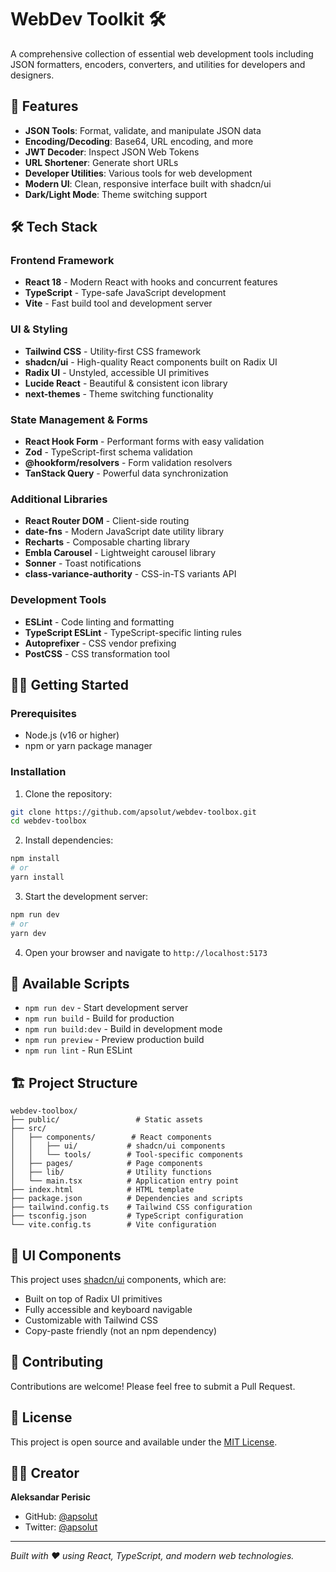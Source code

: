 # WebDev Toolkit 🛠️

A comprehensive collection of essential web development tools including JSON formatters, encoders, converters, and utilities for developers and designers.

## 🚀 Features

- **JSON Tools**: Format, validate, and manipulate JSON data
- **Encoding/Decoding**: Base64, URL encoding, and more
- **JWT Decoder**: Inspect JSON Web Tokens
- **URL Shortener**: Generate short URLs
- **Developer Utilities**: Various tools for web development
- **Modern UI**: Clean, responsive interface built with shadcn/ui
- **Dark/Light Mode**: Theme switching support

## 🛠️ Tech Stack

### Frontend Framework
- **React 18** - Modern React with hooks and concurrent features
- **TypeScript** - Type-safe JavaScript development
- **Vite** - Fast build tool and development server

### UI & Styling
- **Tailwind CSS** - Utility-first CSS framework
- **shadcn/ui** - High-quality React components built on Radix UI
- **Radix UI** - Unstyled, accessible UI primitives
- **Lucide React** - Beautiful & consistent icon library
- **next-themes** - Theme switching functionality

### State Management & Forms
- **React Hook Form** - Performant forms with easy validation
- **Zod** - TypeScript-first schema validation
- **@hookform/resolvers** - Form validation resolvers
- **TanStack Query** - Powerful data synchronization

### Additional Libraries
- **React Router DOM** - Client-side routing
- **date-fns** - Modern JavaScript date utility library
- **Recharts** - Composable charting library
- **Embla Carousel** - Lightweight carousel library
- **Sonner** - Toast notifications
- **class-variance-authority** - CSS-in-TS variants API

### Development Tools
- **ESLint** - Code linting and formatting
- **TypeScript ESLint** - TypeScript-specific linting rules
- **Autoprefixer** - CSS vendor prefixing
- **PostCSS** - CSS transformation tool

## 🏃‍♂️ Getting Started

### Prerequisites
- Node.js (v16 or higher)
- npm or yarn package manager

### Installation

1. Clone the repository:
```bash
git clone https://github.com/apsolut/webdev-toolbox.git
cd webdev-toolbox
```

2. Install dependencies:
```bash
npm install
# or
yarn install
```

3. Start the development server:
```bash
npm run dev
# or
yarn dev
```

4. Open your browser and navigate to `http://localhost:5173`

## 📜 Available Scripts

- `npm run dev` - Start development server
- `npm run build` - Build for production
- `npm run build:dev` - Build in development mode
- `npm run preview` - Preview production build
- `npm run lint` - Run ESLint

## 🏗️ Project Structure

```
webdev-toolbox/
├── public/                 # Static assets
├── src/
│   ├── components/        # React components
│   │   ├── ui/           # shadcn/ui components
│   │   └── tools/        # Tool-specific components
│   ├── pages/            # Page components
│   ├── lib/              # Utility functions
│   └── main.tsx          # Application entry point
├── index.html            # HTML template
├── package.json          # Dependencies and scripts
├── tailwind.config.ts    # Tailwind CSS configuration
├── tsconfig.json         # TypeScript configuration
└── vite.config.ts        # Vite configuration
```

## 🎨 UI Components

This project uses [shadcn/ui](https://ui.shadcn.com/) components, which are:
- Built on top of Radix UI primitives
- Fully accessible and keyboard navigable
- Customizable with Tailwind CSS
- Copy-paste friendly (not an npm dependency)

## 🌟 Contributing

Contributions are welcome! Please feel free to submit a Pull Request.

## 📄 License

This project is open source and available under the [MIT License](LICENSE).

## 👨‍💻 Creator

**Aleksandar Perisic**
- GitHub: [@apsolut](https://github.com/apsolut)
- Twitter: [@apsolut](https://twitter.com/apsolut)

---

*Built with ❤️ using React, TypeScript, and modern web technologies.*
